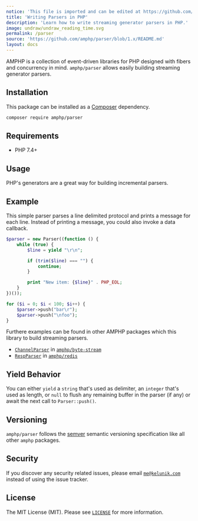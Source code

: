 ```yaml
---
notice: 'This file is imported and can be edited at https://github.com/amphp/parser/blob/1.x/README.md'
title: 'Writing Parsers in PHP'
description: 'Learn how to write streaming generator parsers in PHP.'
image: undraw/undraw_reading_time.svg
permalink: /parser
source: 'https://github.com/amphp/parser/blob/1.x/README.md'
layout: docs
---
```

AMPHP is a collection of event-driven libraries for PHP designed with fibers and concurrency in mind.
`amphp/parser` allows easily building streaming generator parsers.

## Installation

This package can be installed as a [Composer](https://getcomposer.org/) dependency.

```bash
composer require amphp/parser
```

## Requirements

- PHP 7.4+

## Usage

PHP's generators are a great way for building incremental parsers.

## Example

This simple parser parses a line delimited protocol and prints a message for each line. Instead of printing a message, you could also invoke a data callback.

```php
$parser = new Parser((function () {
    while (true) {
        $line = yield "\r\n";

        if (trim($line) === "") {
            continue;
        }

        print "New item: {$line}" . PHP_EOL;
    }
})());

for ($i = 0; $i < 100; $i++) {
    $parser->push("bar\r");
    $parser->push("\nfoo");
}
```

Furthere examples can be found in other AMPHP packages which this library to build streaming parsers.
- [`ChannelParser`](https://github.com/amphp/byte-stream/blob/5c7eb399b746a582e9598935b26483b214250c34/src/Internal/ChannelParser.php#L28) in [`amphp/byte-stream`](https://github.com/amphp/byte-stream)
- [`RespParser`](https://github.com/amphp/redis/blob/649cff6d5e6b4c579dcab1a20511a437cbe3d62a/src/Connection/RespParser.php#L31) in [`amphp/redis`](https://github.com/amphp/redis)

## Yield Behavior

You can either `yield` a `string` that's used as delimiter, an `integer` that's used as length, or `null` to flush any remaining buffer in the parser (if any) or await the next call to `Parser::push()`.

## Versioning

`amphp/parser` follows the [semver](http://semver.org/) semantic versioning specification like all other `amphp` packages.

## Security

If you discover any security related issues, please email [`me@kelunik.com`](mailto:me@kelunik.com) instead of using the issue tracker.

## License

The MIT License (MIT). Please see [`LICENSE`](./LICENSE) for more information.
